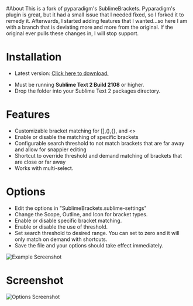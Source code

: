 #About
This is a fork of pyparadigm's SublimeBrackets.  Pyparadigm's plugin is great, but it had a small issue that I needed 
fixed, so I forked it to remedy it.  Afterwards, I started adding features that I wanted...so here I am with a branch 
that is deviating more and more from the original.  If the original ever pulls these changes in, I will stop support.

# Installation
* Latest version: [Click here to download.](https://github.com/facelessuser/SublimeBrackets/zipball/master "Click here to download lastest version.")
- Must be running **Sublime Text 2 Build 2108** or higher.
- Drop the folder into your Sublime Text 2 packages directory.

# Features
- Customizable bracket matching for [],(),{}, and <>
- Enable or disable the matching of specific brackets
- Configurable search threshold to not match brackets that are far away and allow for snappier editing
- Shortcut to override threshold and demand matching of brackets that are close or far away
- Works with multi-select.

# Options
- Edit the options in "SublimeBrackets.sublime-settings"
- Change the Scope, Outline, and Icon for bracket types.
- Enable or disable specific bracket matching.
- Enable or disable the use of threshold.
- Set search threshold to desired range.  You can set to zero and it will only match on demand with shortcuts.
- Save the file and your options should take effect immediately.

![Example Screenshot](https://github.com/pyparadigm/SublimeBrackets/raw/master/ssoptions.png)

# Screenshot
![Options Screenshot](https://github.com/pyparadigm/SublimeBrackets/raw/master/ssexample.png)